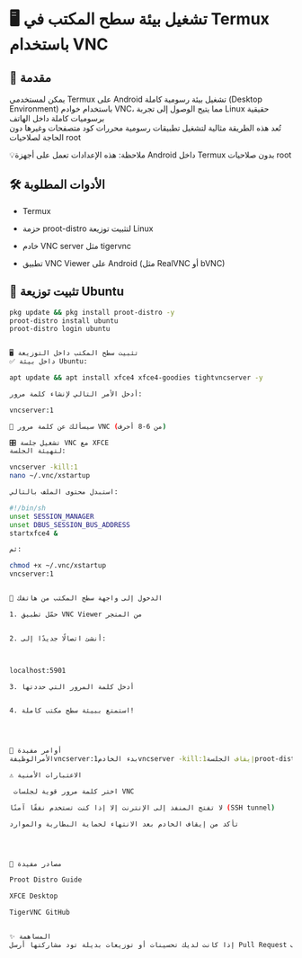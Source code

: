 
# 🖥️ تشغيل بيئة سطح المكتب في Termux باستخدام VNC  
  
## 📌 مقدمة  
يمكن لمستخدمي Termux على Android تشغيل بيئة رسومية كاملة (Desktop Environment) باستخدام خوادم VNC، مما يتيح الوصول إلى تجربة Linux حقيقية برسوميات كاملة داخل الهاتف  
تُعد هذه الطريقة مثالية لتشغيل تطبيقات رسومية محررات كود متصفحات وغيرها دون الحاجة لصلاحيات root 
  
💡ملاحظة: هذه الإعدادات تعمل على أجهزة Android داخل Termux بدون صلاحيات root
 
  
## 🛠️ الأدوات المطلوبة  
- Termux 

- حزمة proot-distro لتثبيت توزيعة Linux  
- خادم VNC server مثل tigervnc 
- تطبيق VNC Viewer على Android (مثل RealVNC أو bVNC)  
 
  
## 🐧 تثبيت توزيعة Ubuntu  
```bash  
pkg update && pkg install proot-distro -y  
proot-distro install ubuntu  
proot-distro login ubuntu


🖥️ تثبيت سطح المكتب داخل التوزيعة
✅ داخل بيئة Ubuntu:

apt update && apt install xfce4 xfce4-goodies tightvncserver -y

أدخل الأمر التالي لإنشاء كلمة مرور:

vncserver:1

🔐 سيسألك عن كلمة مرور VNC (من 6-8 أحرف)

🎛️ تشغيل جلسة VNC مع XFCE
لتهيئة الجلسة:

vncserver -kill:1  
nano ~/.vnc/xstartup

استبدل محتوى الملف بالتالي:

#!/bin/sh  
unset SESSION_MANAGER  
unset DBUS_SESSION_BUS_ADDRESS  
startxfce4 &

ثم:

chmod +x ~/.vnc/xstartup  
vncserver:1


📲 الدخول إلى واجهة سطح المكتب من هاتفك

1. حمّل تطبيق VNC Viewer من المتجر


2. أنشئ اتصالًا جديدًا إلى:



localhost:5901

3. أدخل كلمة المرور التي حددتها


4. استمتع ببيئة سطح مكتب كاملة!




🔄 أوامر مفيدة
الأمرالوظيفةvncserver:1بدء الخادمvncserver -kill:1إيقاف الجلسةproot-distro login ubuntuالدخول إلى التوزيعة---

⚠️ الاعتبارات الأمنية

 اختر كلمة مرور قوية لجلسات VNC

لا تفتح المنفذ إلى الإنترنت إلا إذا كنت تستخدم نفقًا آمنًا (SSH tunnel)

تأكد من إيقاف الخادم بعد الانتهاء لحماية البطارية والموارد




🔗 مصادر مفيدة

Proot Distro Guide

XFCE Desktop

TigerVNC GitHub


✨ المساهمة
إذا كانت لديك تحسينات أو توزيعات بديلة تود مشاركتها أرسل Pull Request لإثراء هذا الملف! 🚀
